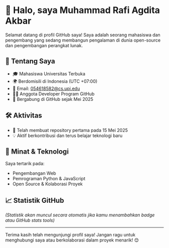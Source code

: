 # 👋 Halo, saya Muhammad Rafi Agdita Akbar

Selamat datang di profil GitHub saya! Saya adalah seorang mahasiswa dan pengembang yang sedang membangun pengalaman di dunia open-source dan pengembangan perangkat lunak.

## 📍 Tentang Saya

- 🎓 Mahasiswa Universitas Terbuka
- 🌍 Berdomisili di Indonesia (UTC +07:00)
- 📧 Email: 054618582@cs.upi.edu
- 👨‍💻 Anggota Developer Program GitHub
- 📅 Bergabung di GitHub sejak Mei 2025

## 🛠️ Aktivitas

- 🔧 Telah membuat repository pertama pada 15 Mei 2025
- 💡 Aktif berkontribusi dan terus belajar teknologi baru

## 🚀 Minat & Teknologi

Saya tertarik pada:
- Pengembangan Web
- Pemrograman Python & JavaScript
- Open Source & Kolaborasi Proyek

## 📈 Statistik GitHub

*(Statistik akan muncul secara otomatis jika kamu menambahkan badge atau GitHub stats tools)*

---

Terima kasih telah mengunjungi profil saya! Jangan ragu untuk menghubungi saya atau berkolaborasi dalam proyek menarik! 😊
